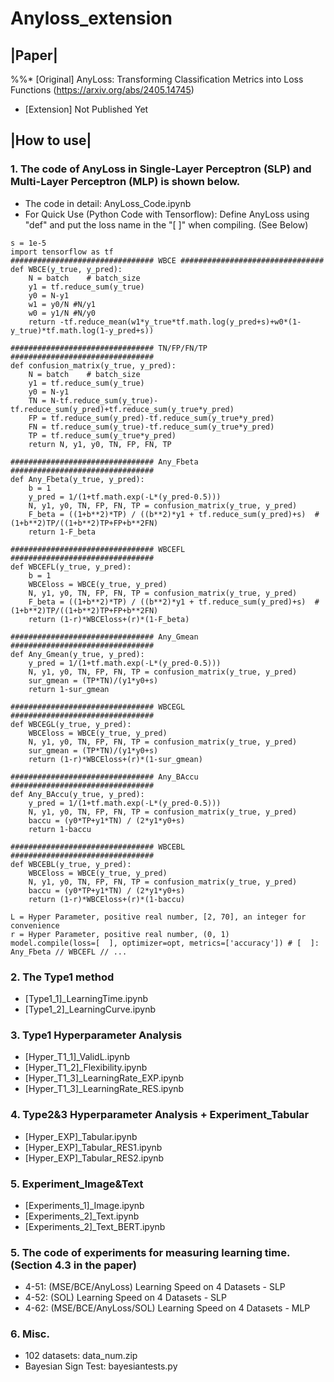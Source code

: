 # Anyloss_extension

## |Paper| 
%%* [Original] AnyLoss: Transforming Classification Metrics into Loss Functions (https://arxiv.org/abs/2405.14745) 
* [Extension] Not Published Yet

## |How to use|
### 1. The code of AnyLoss in Single-Layer Perceptron (SLP) and Multi-Layer Perceptron (MLP) is shown below.
* The code in detail: AnyLoss_Code.ipynb
* For Quick Use (Python Code with Tensorflow): Define AnyLoss using "def" and put the loss name in the "[   ]" when compiling. (See Below)
  
```
s = 1e-5
import tensorflow as tf
################################ WBCE ################################
def WBCE(y_true, y_pred):
    N = batch    # batch_size
    y1 = tf.reduce_sum(y_true)
    y0 = N-y1
    w1 = y0/N #N/y1
    w0 = y1/N #N/y0
    return -tf.reduce_mean(w1*y_true*tf.math.log(y_pred+s)+w0*(1-y_true)*tf.math.log(1-y_pred+s))

################################ TN/FP/FN/TP ################################
def confusion_matrix(y_true, y_pred):
    N = batch    # batch_size
    y1 = tf.reduce_sum(y_true)
    y0 = N-y1
    TN = N-tf.reduce_sum(y_true)-tf.reduce_sum(y_pred)+tf.reduce_sum(y_true*y_pred)
    FP = tf.reduce_sum(y_pred)-tf.reduce_sum(y_true*y_pred)
    FN = tf.reduce_sum(y_true)-tf.reduce_sum(y_true*y_pred)
    TP = tf.reduce_sum(y_true*y_pred)
    return N, y1, y0, TN, FP, FN, TP

################################ Any_Fbeta ################################
def Any_Fbeta(y_true, y_pred):
    b = 1 
    y_pred = 1/(1+tf.math.exp(-L*(y_pred-0.5)))
    N, y1, y0, TN, FP, FN, TP = confusion_matrix(y_true, y_pred)
    F_beta = ((1+b**2)*TP) / ((b**2)*y1 + tf.reduce_sum(y_pred)+s)  # (1+b**2)TP/((1+b**2)TP+FP+b**2FN)
    return 1-F_beta

################################ WBCEFL ################################
def WBCEFL(y_true, y_pred):
    b = 1
    WBCEloss = WBCE(y_true, y_pred)
    N, y1, y0, TN, FP, FN, TP = confusion_matrix(y_true, y_pred)
    F_beta = ((1+b**2)*TP) / ((b**2)*y1 + tf.reduce_sum(y_pred)+s)  # (1+b**2)TP/((1+b**2)TP+FP+b**2FN)
    return (1-r)*WBCEloss+(r)*(1-F_beta)

################################ Any_Gmean ################################
def Any_Gmean(y_true, y_pred):
    y_pred = 1/(1+tf.math.exp(-L*(y_pred-0.5)))
    N, y1, y0, TN, FP, FN, TP = confusion_matrix(y_true, y_pred)
    sur_gmean = (TP*TN)/(y1*y0+s)
    return 1-sur_gmean

################################ WBCEGL ################################
def WBCEGL(y_true, y_pred):
    WBCEloss = WBCE(y_true, y_pred)
    N, y1, y0, TN, FP, FN, TP = confusion_matrix(y_true, y_pred)
    sur_gmean = (TP*TN)/(y1*y0+s)
    return (1-r)*WBCEloss+(r)*(1-sur_gmean)

################################ Any_BAccu ################################
def Any_BAccu(y_true, y_pred):
    y_pred = 1/(1+tf.math.exp(-L*(y_pred-0.5)))
    N, y1, y0, TN, FP, FN, TP = confusion_matrix(y_true, y_pred)
    baccu = (y0*TP+y1*TN) / (2*y1*y0+s)
    return 1-baccu

################################ WBCEBL ################################
def WBCEBL(y_true, y_pred):
    WBCEloss = WBCE(y_true, y_pred)
    N, y1, y0, TN, FP, FN, TP = confusion_matrix(y_true, y_pred)
    baccu = (y0*TP+y1*TN) / (2*y1*y0+s)
    return (1-r)*WBCEloss+(r)*(1-baccu)

L = Hyper Parameter, positive real number, [2, 70], an integer for convenience
r = Hyper Parameter, positive real number, (0, 1)
model.compile(loss=[  ], optimizer=opt, metrics=['accuracy']) # [  ]: Any_Fbeta // WBCEFL // ...
```

### 2. The Type1 method
* [Type1_1]_LearningTime.ipynb
* [Type1_2]_LearningCurve.ipynb
### 3. Type1 Hyperparameter Analysis
* [Hyper_T1_1]_ValidL.ipynb
* [Hyper_T1_2]_Flexibility.ipynb
* [Hyper_T1_3]_LearningRate_EXP.ipynb
* [Hyper_T1_3]_LearningRate_RES.ipynb
### 4. Type2&3 Hyperparameter Analysis + Experiment_Tabular
* [Hyper_EXP]_Tabular.ipynb
* [Hyper_EXP]_Tabular_RES1.ipynb
* [Hyper_EXP]_Tabular_RES2.ipynb
### 5. Experiment_Image&Text
* [Experiments_1]_Image.ipynb
* [Experiments_2]_Text.ipynb
* [Experiments_2]_Text_BERT.ipynb
### 5. The code of experiments for measuring learning time. (Section 4.3 in the paper)
* 4-51: (MSE/BCE/AnyLoss) Learning Speed on 4 Datasets - SLP
* 4-52: (SOL) Learning Speed on 4 Datasets - SLP
* 4-62: (MSE/BCE/AnyLoss/SOL) Learning Speed on 4 Datasets - MLP
### 6. Misc.
* 102 datasets: data_num.zip
* Bayesian Sign Test: bayesiantests.py
